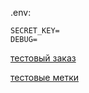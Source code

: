 
.env:
```
SECRET_KEY=
DEBUG=
```

[тестовый заказ](http://127.0.0.1:8000/?LEVELS=1&FORM=3&TOPPING=3&WORDS=&COMMENTS=&NAME=test&PHONE=%2B79111234567&EMAIL=test%40test.ru&ADDRESS=asdasdasdasd&DATE=2022-05-10&TIME=11%3A11&DELIVCOMMENTS=#step4)

[тестовые метки](http://127.0.0.1:8000/?utm_source=yandex&utm_medium=cpc&utm_campaign={campaign_id}&utm_content={ad_id}&utm_term={keyword})